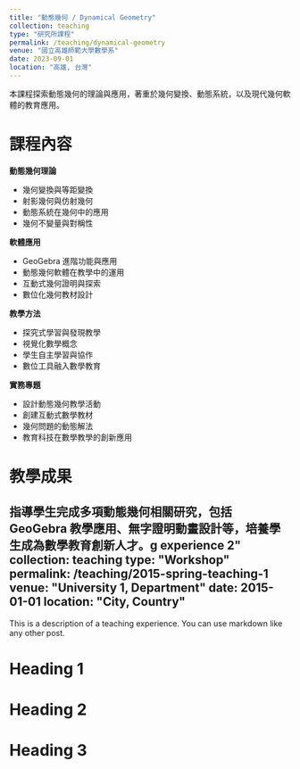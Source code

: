 ```yaml
---
title: "動態幾何 / Dynamical Geometry"
collection: teaching
type: "研究所課程"
permalink: /teaching/dynamical-geometry
venue: "國立高雄師範大學數學系"
date: 2023-09-01
location: "高雄, 台灣"
---
```


本課程探索動態幾何的理論與應用，著重於幾何變換、動態系統，以及現代幾何軟體的教育應用。

課程內容
======

**動態幾何理論**
- 幾何變換與等距變換
- 射影幾何與仿射幾何
- 動態系統在幾何中的應用
- 幾何不變量與對稱性

**軟體應用**
- GeoGebra 進階功能與應用
- 動態幾何軟體在教學中的運用
- 互動式幾何證明與探索
- 數位化幾何教材設計

**教學方法**
- 探究式學習與發現教學
- 視覺化數學概念
- 學生自主學習與協作
- 數位工具融入數學教育

**實務專題**
- 設計動態幾何教學活動
- 創建互動式數學教材
- 幾何問題的動態解法
- 教育科技在數學教學的創新應用

教學成果
======
指導學生完成多項動態幾何相關研究，包括 GeoGebra 教學應用、無字證明動畫設計等，培養學生成為數學教育創新人才。g experience 2"
collection: teaching
type: "Workshop"
permalink: /teaching/2015-spring-teaching-1
venue: "University 1, Department"
date: 2015-01-01
location: "City, Country"
---

This is a description of a teaching experience. You can use markdown like any other post.

Heading 1
======

Heading 2
======

Heading 3
======
